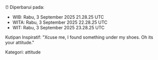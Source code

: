 ⏰ Diperbarui pada:
- WIB: Rabu, 3 September 2025 21.28.25 UTC
- WITA: Rabu, 3 September 2025 22.28.25 UTC
- WIT: Rabu, 3 September 2025 23.28.25 UTC

Kutipan Inspiratif:
"Xcuse me, I found something under my shoes. Oh its your attitude."


Kategori: attitude

